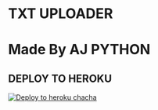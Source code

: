 # TXT UPLOADER

# Made By AJ PYTHON


## DEPLOY TO HEROKU


[![Deploy to heroku chacha](https://www.herokucdn.com/deploy/button.svg)](https://dashboard.heroku.com/new?template=https://github.com/devansh-op/txt-v2)
